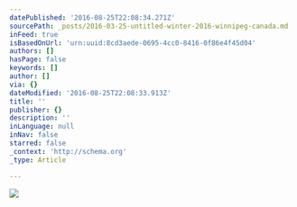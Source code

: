 ```yaml
---
datePublished: '2016-08-25T22:08:34.271Z'
sourcePath: _posts/2016-03-25-untitled-winter-2016-winnipeg-canada.md
inFeed: true
isBasedOnUrl: 'urn:uuid:8cd3aede-0695-4cc0-8416-0f86e4f45d04'
authors: []
hasPage: false
keywords: []
author: []
via: {}
dateModified: '2016-08-25T22:08:33.913Z'
title: ''
publisher: {}
description: ''
inLanguage: null
inNav: false
starred: false
_context: 'http://schema.org'
_type: Article

---
```

![](https://s3-us-west-2.amazonaws.com/the-grid-img/p/6191762ca775fd60c61e3a26434fe4ace533bfb9.png)